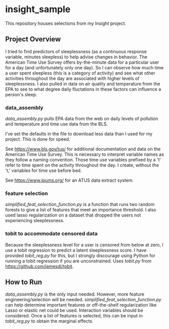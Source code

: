 # insight_sample
This repository houses selections from my Insight project.

## Project Overview

I tried to find predictors of sleeplessness (as a continuous response variable, minutes sleepless) to help advise changes in behavior. The American Time Use Survey offers by-the-minute data for a particular user for a day (and unfortunately only one day). So I can observe how much time a user spent sleepless (this is a category of activity) and see what other activities throughout the day are associated with higher levels of sleeplessness. I also pulled in data on air quality and temperature from the EPA to see to what degree daily fluctations in these factors can influence a person's sleep. 


### data_assembly
*data_assembly.py* pulls EPA data from the web on daily levels of pollution and temperature and time use data from the BLS.

I've set the defaults in the file to download less data than I used for my project. This is done for speed.

See https://www.bls.gov/tus/ for additional documentation and data on the American Time Use Survey. This is necessary to interpret variable names as they follow a naming convention. Those time use variables prefixed by a 't' refer to time spent on the activity throughout the day. I create, without the 't,' variables for time use before bed. 

See https://www.ipums.org/ for an ATUS data extract system.

### feature selection
*simplified_feat_selection_function.py* is a function that runs two random forests to give a list of features that meet an importance threshold. I also used lasso regularization on a dataset that dropped the users not experiencing sleeplessness. 

### tobit to accommodate censored data
Because the sleeplessness level for a user is censored from below at zero, I use a tobit regression to predict a latent sleeplessness score. I have provided *tobit_reg.py* for this, but I strongly discourage using Python for running a tobit regression if you are unconstrained. Uses *tobit.py* from https://github.com/jamesdj/tobit. 

## How to Run

*data_assembly.py* is the only input needed. However, more feature engineering/selection will be needed. *simplified_feat_selection_function.py* can help determine important features or off-the-shelf regularization like Lasso or elastic net could be used. Interaction variables should be considered. Once a list of features is selected, this can be input in *tobit_reg.py* to obtain the marginal effects. 
